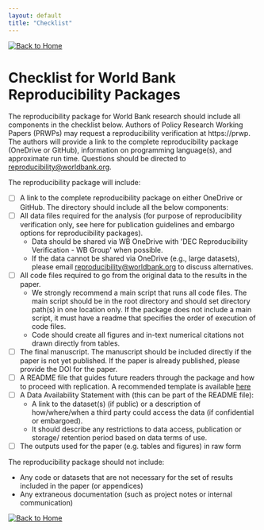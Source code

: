 ```yaml
---
layout: default
title: "Checklist"
---
```


[![Back to Home](https://img.shields.io/badge/Back_to-Home-blue)](./index.html)

# Checklist for World Bank Reproducibility Packages

The reproducibility package for World Bank research should include all components in the checklist below.
Authors of Policy Research Working Papers (PRWPs) may request a reproducibility verification at https://prwp.
The authors will provide a link to the complete reproducibility package (OneDrive or GitHub),
information on programming language(s), and approximate run time.
Questions should be directed to reproducibility@worldbank.org.

The reproducibility package will include:
- [ ] A link to the complete reproducibility package on either OneDrive or GitHub. The directory should include all the below components:
- [ ] All data files required for the analysis (for purpose of reproducibility verification only, see here for publication guidelines and embargo options for reproducibility packages).
    - Data should be shared via WB OneDrive with 'DEC Reproducibility Verification - WB Group' when possible.
    - If the data cannot be shared via OneDrive (e.g., large datasets), please email reproducibility@worldbank.org to discuss alternatives.
- [ ] All code files required to go from the original data to the results in the paper.
    - We strongly recommend a main script that runs all code files. The main script should be in the root directory and should set directory path(s) in one location only. If the package does not include a main script, it must have a readme that specifies the order of execution of code files.
    - Code should create all figures and in-text numerical citations not drawn directly from tables.
- [ ] The final manuscript. The manuscript should be included directly if the paper is not yet published. If the paper is already published, please provide the DOI for the paper.
- [ ] A README file that guides future readers through the package and how to proceed with replication. A recommended template  is available [here](https://github.com/worldbank/wb-reproducible-research-repository/blob/main/resources/README_Template.md) 
- [ ] A Data Availability Statement with (this can be part of the README file): 
     -  A link to the dataset(s) (if public) or a description of how/where/when a third party could access the data (if confidential or embargoed). 
     -  It should describe any restrictions to data access, publication or storage/ retention period based on data terms of use.
- [ ] The outputs used for the paper (e.g. tables and figures) in raw form

The reproducibility package should not include:
- Any code or datasets that are not necessary for the set of results included in the paper (or appendices)
- Any extraneous documentation (such as project notes or internal communication)

[![Back to Home](https://img.shields.io/badge/Back_to-Home-blue)](./index.html)
